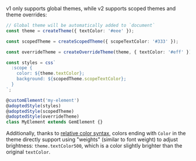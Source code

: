 v1 only supports global themes, while v2 supports scoped themes and theme overrides:

```ts
// Global theme will be automatically added to `document`
const theme = createTheme({ textColor: '#eee' });

const scopedTheme = createScopedTheme({ scopeTextColor: '#333' });

const overrideTheme = createOverrideTheme(theme, { textColor: '#eff' });

const styles = css`
  :scope {
    color: ${theme.textColor};
    background: ${scopedTheme.scopeTextColor};
  }
`;

@customElement('my-element')
@adoptedStyle(styles)
@adoptedStyle(scopedTheme)
@adoptedStyle(overrideTheme)
class MyElement extends GemElement {}
```

Additionally, thanks to [relative color syntax](https://developer.mozilla.org/en-US/docs/Web/CSS/CSS_colors/Relative_colors), colors ending with `Color` in the theme directly support using "weights" (similar to font weight) to adjust brightness: `theme.textColor500`, which is a color slightly brighter than the original `textColor`.
